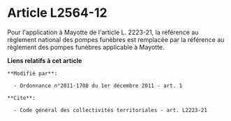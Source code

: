# Article L2564-12

Pour l'application à Mayotte de l'article L. 2223-21, la référence au règlement national des pompes funèbres est remplacée
par la référence au règlement des pompes funèbres applicable à Mayotte.

**Liens relatifs à cet article**

	**Modifié par**:

	  - Ordonnance n°2011-1708 du 1er décembre 2011 - art. 1

	**Cite**:

	  - Code général des collectivités territoriales - art. L2223-21

